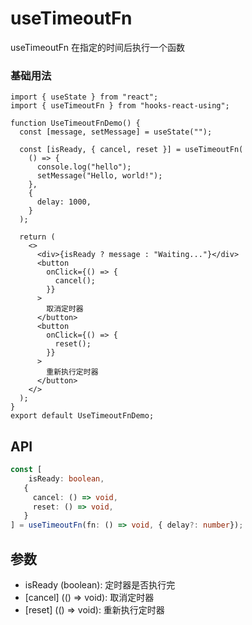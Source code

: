 # useTimeoutFn

useTimeoutFn 在指定的时间后执行一个函数

### 基础用法

```tsx
import { useState } from "react";
import { useTimeoutFn } from "hooks-react-using";

function UseTimeoutFnDemo() {
  const [message, setMessage] = useState("");

  const [isReady, { cancel, reset }] = useTimeoutFn(
    () => {
      console.log("hello");
      setMessage("Hello, world!");
    },
    {
      delay: 1000,
    }
  );

  return (
    <>
      <div>{isReady ? message : "Waiting..."}</div>
      <button
        onClick={() => {
          cancel();
        }}
      >
        取消定时器
      </button>
      <button
        onClick={() => {
          reset();
        }}
      >
        重新执行定时器
      </button>
    </>
  );
}
export default UseTimeoutFnDemo;
```

## API

```typescript
const [
    isReady: boolean,
   {
     cancel: () => void,
     reset: () => void,
   }
] = useTimeoutFn(fn: () => void, { delay?: number});
```

## 参数
- isReady (boolean): 定时器是否执行完
- [cancel] (() => void): 取消定时器
- [reset] (() => void): 重新执行定时器